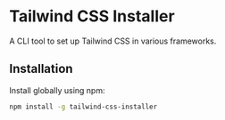 # Tailwind CSS Installer

A CLI tool to set up Tailwind CSS in various frameworks.

## Installation

Install globally using npm:

```bash
npm install -g tailwind-css-installer
